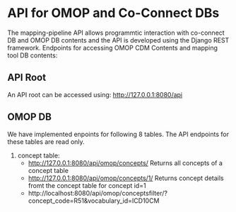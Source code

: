 # API for OMOP and Co-Connect DBs

The mapping-pipeline API allows programmtic interaction with co-connect DB and OMOP DB contents and the API is developed using the Django REST framework.  Endpoints for accessing OMOP CDM Contents and mapping tool DB contents:

## API Root
An API root can be accessed using: http://127.0.0.1:8080/api

## OMOP DB 
We have implemented enpoints for following 8 tables. The API endpoints for these tables are read only. 

1. concept table: 
    * http://127.0.0.1:8080/api/omop/concepts/         			Returns all concepts of a concept table
    * http://127.0.0.1:8080/api/omop/concepts/1/		 	Returns concept details fromt the concept table for concept id=1 
    * http://localhost:8080/api/omop/conceptsfilter/?concept_code=R51&vocabulary_id=ICD10CM
